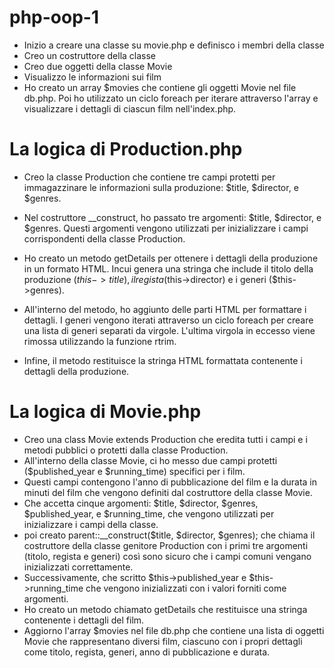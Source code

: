 # php-oop-1

- Inizio a creare una classe su movie.php e definisco i membri della classe
- Creo un costruttore della classe
- Creo due oggetti della classe Movie 
- Visualizzo le informazioni sui film
- Ho creato un array $movies che contiene gli oggetti Movie nel file db.php. Poi ho utilizzato un ciclo foreach per iterare attraverso l'array e visualizzare i dettagli di ciascun film nell'index.php.

# La logica di Production.php
- Creo la classe Production che contiene tre campi protetti per immagazzinare le informazioni sulla produzione: $title, $director, e $genres.

- Nel costruttore __construct, ho passato tre argomenti: $title, $director, e $genres. Questi argomenti vengono utilizzati per inizializzare i campi corrispondenti della classe Production.

- Ho creato un metodo getDetails per ottenere i dettagli della produzione in un formato HTML. Incui genera una stringa che include il titolo della produzione ($this->title), il regista ($this->director) e i generi ($this->genres).

- All'interno del metodo, ho aggiunto delle parti HTML per formattare i dettagli. I generi vengono iterati attraverso un ciclo foreach per creare una lista di generi separati da virgole. L'ultima virgola in eccesso viene rimossa utilizzando la funzione rtrim.

- Infine, il metodo restituisce la stringa HTML formattata contenente i dettagli della produzione.

# La logica di Movie.php
- Creo una class Movie extends Production che eredita tutti i campi e i metodi pubblici o protetti dalla classe Production.
- All'interno della classe Movie, ci ho messo due campi protetti ($published_year e $running_time) specifici per i film.
- Questi campi contengono l'anno di pubblicazione del film e la durata in minuti del film che vengono definiti dal costruttore della classe Movie.
- Che accetta cinque argomenti: $title, $director, $genres, $published_year, e $running_time, che vengono utilizzati per inizializzare i campi della classe.
- poi creato parent::__construct($title, $director, $genres); che chiama il costruttore della classe genitore Production con i primi tre argomenti (titolo, regista e generi) così sono sicuro che i campi comuni vengano inizializzati correttamente.
- Successivamente, che scritto $this->published_year e $this->running_time che vengono inizializzati con i valori forniti come argomenti.
- Ho creato un metodo chiamato getDetails che restituisce una stringa contenente i dettagli del film.
- Aggiorno l'array $movies nel file db.php che contiene una lista di oggetti Movie che rappresentano diversi film, ciascuno con i propri dettagli come titolo, regista, generi, anno di pubblicazione e durata.